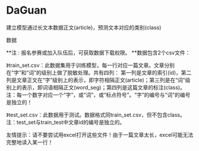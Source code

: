 # DaGuan
建立模型通过长文本数据正文(article)，预测文本对应的类别(class)   



数据

**注 : 报名参赛或加入队伍后，可获取数据下载权限。
**数据包含2个csv文件：

》train_set.csv：此数据集用于训练模型，每一行对应一篇文章。文章分别在“字”和“词”的级别上做了脱敏处理。共有四列：
第一列是文章的索引(id)，第二列是文章正文在“字”级别上的表示，即字符相隔正文(article)；第三列是在“词”级别上的表示，即词语相隔正文(word_seg)；第四列是这篇文章的标注(class)。
注：每一个数字对应一个“字”，或“词”，或“标点符号”。“字”的编号与“词”的编号是独立的！

》test_set.csv：此数据用于测试。数据格式同train_set.csv，但不包含class。
注：test_set与train_test中文章id的编号是独立的。

友情提示：请不要尝试用excel打开这些文件！由于一篇文章太长，excel可能无法完整地读入某一行！
